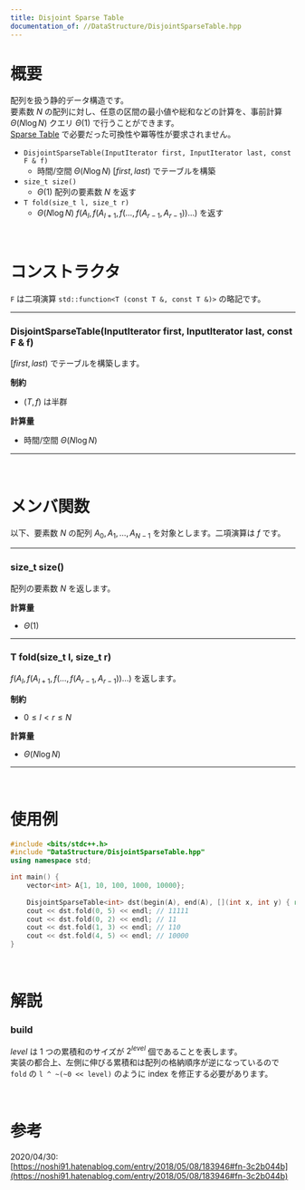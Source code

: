 ```yaml
---
title: Disjoint Sparse Table
documentation_of: //DataStructure/DisjointSparseTable.hpp
---
```


# 概要

配列を扱う静的データ構造です。  
要素数 $N$ の配列に対し、任意の区間の最小値や総和などの計算を、事前計算 $\Theta(N\log{N})$ クエリ $\Theta(1)$ で行うことができます。  
[Sparse Table](https://tkmst201.github.io/Library/DataStructure/SparseTable.hpp) で必要だった可換性や冪等性が要求されません。  

- `DisjointSparseTable(InputIterator first, InputIterator last, const F & f)`
	- 時間/空間 $\Theta(N\log{N})$ $[first, last)$ でテーブルを構築
- `size_t size()`
	- $\Theta(1)$ 配列の要素数 $N$ を返す
- `T fold(size_t l, size_t r)`
	- $\Theta(N\log{N})$ $f(A_l, f(A_{l+1}, f(\ldots, f(A_{r-1}, A_{r-1}))\ldots)$ を返す

<br>

# コンストラクタ

`F` は二項演算 `std::function<T (const T &, const T &)>` の略記です。  

---

### DisjointSparseTable(InputIterator first, InputIterator last, const F & f)

$[first, last)$ でテーブルを構築します。  

**制約**

- $(T, f)$ は半群

**計算量**

- 時間/空間 $\Theta(N\log{N})$

---

<br>

# メンバ関数

以下、要素数 $N$ の配列 $A_0, A_1, \ldots, A_{N-1}$ を対象とします。二項演算は $f$ です。  

---

### size_t size()

配列の要素数 $N$ を返します。  

**計算量**

- $\Theta(1)$

---

### T fold(size_t l, size_t r)

$f(A_l, f(A_{l+1}, f(\ldots, f(A_{r-1}, A_{r-1}))\ldots)$ を返します。  

**制約**

- $0 \leq l < r \leq N$

**計算量**

- $\Theta(N\log{N})$

---

<br>

# 使用例

```cpp
#include <bits/stdc++.h>
#include "DataStructure/DisjointSparseTable.hpp"
using namespace std;

int main() {
	vector<int> A{1, 10, 100, 1000, 10000};
	
	DisjointSparseTable<int> dst(begin(A), end(A), [](int x, int y) { return x + y; });
	cout << dst.fold(0, 5) << endl; // 11111
	cout << dst.fold(0, 2) << endl; // 11
	cout << dst.fold(1, 3) << endl; // 110
	cout << dst.fold(4, 5) << endl; // 10000
}
```

<br>

# 解説

### build

$level$ は 1 つの累積和のサイズが $2^{level}$ 個であることを表します。  
実装の都合上、左側に伸びる累積和は配列の格納順序が逆になっているので `fold` の `l ^ ~(~0 << level)` のように index を修正する必要があります。  

<br>

# 参考

2020/04/30: [https://noshi91.hatenablog.com/entry/2018/05/08/183946#fn-3c2b044b](https://noshi91.hatenablog.com/entry/2018/05/08/183946#fn-3c2b044b)  

<br>